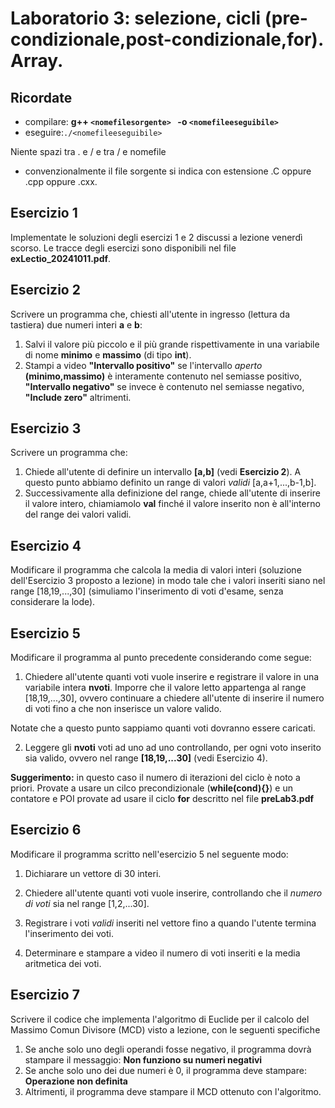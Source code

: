 # Laboratorio 3: selezione, cicli (pre-condizionale,post-condizionale,for). Array.


## Ricordate
- compilare: __g++ `<nomefilesorgente> ` -o `<nomefileeseguibile> `__
- eseguire:` ./<nomefileeseguibile> `

Niente spazi tra . e / e tra / e nomefile
- convenzionalmente il file sorgente si indica con estensione .C oppure .cpp oppure .cxx. 

## Esercizio 1
Implementate le soluzioni degli esercizi 1 e 2 discussi a lezione venerdì scorso. Le tracce degli esercizi sono disponibili nel file __exLectio_20241011.pdf__.


## Esercizio 2

Scrivere un programma che, chiesti all'utente in ingresso (lettura da tastiera) due numeri interi __a__ e __b__:
1. Salvi il valore più piccolo e il più grande rispettivamente in una variabile  di nome __minimo__ e __massimo__ (di tipo __int__).
2. Stampi a video __"Intervallo positivo"__ se l'intervallo _aperto_ __(minimo,massimo)__ è interamente contenuto nel semiasse positivo, __"Intervallo negativo"__ se invece è  contenuto nel semiasse negativo, __"Include zero"__ altrimenti.

## Esercizio 3
Scrivere un programma che:
1. Chiede all'utente di definire un intervallo __[a,b]__ (vedi __Esercizio 2__). A questo punto abbiamo definito un range di valori _validi_ [a,a+1,...,b-1,b].
2. Successivamente alla definizione del range, chiede all'utente di inserire il valore intero, chiamiamolo __val__ finché il valore inserito non è all'interno del range dei valori validi.



## Esercizio 4
Modificare il programma che calcola la media di valori interi (soluzione dell'Esercizio 3 proposto a lezione) in modo tale che i valori inseriti siano nel range [18,19,...,30] (simuliamo l'inserimento di voti d'esame, senza considerare la lode).

## Esercizio 5
Modificare il programma al punto precedente considerando come segue:
1. Chiedere all'utente quanti voti vuole inserire e registrare il valore in una variabile intera __nvoti__. Imporre che il valore letto appartenga al range [18,19,...,30], ovvero continuare a chiedere all'utente di inserire il numero di voti fino a che non inserisce un valore valido.

Notate che a questo punto sappiamo quanti voti dovranno essere caricati.

2. Leggere gli __nvoti__ voti ad uno ad uno controllando, per ogni voto inserito sia valido, ovvero nel range __[18,19,...30]__ (vedi Esercizio 4).


__Suggerimento:__ in questo caso il numero di iterazioni del ciclo è noto a priori. Provate a usare un cilco precondizionale (__while(cond){}__) e un contatore e POI provate ad usare il ciclo __for__ descritto nel file __preLab3.pdf__

## Esercizio 6

Modificare il programma scritto nell'esercizio 5 nel seguente modo:

1. Dichiarare un vettore di 30 interi. 

2. Chiedere all'utente quanti voti vuole inserire, controllando che il _numero di voti_ sia nel range [1,2,...30]. 

3. Registrare i voti _validi_ inseriti nel vettore fino a quando l'utente termina l'inserimento dei voti.

5. Determinare e stampare a video il numero di voti inseriti e la media aritmetica dei voti.

## Esercizio 7
Scrivere il codice che implementa l'algoritmo di Euclide per il calcolo del Massimo Comun Divisore (MCD) visto a lezione, con le seguenti specifiche
1. Se anche solo uno degli operandi fosse negativo, il programma dovrà  stampare il messaggio: __Non funziono su numeri negativi__
1. Se anche solo uno dei due numeri è 0, il programma deve stampare: __Operazione non definita__
1. Altrimenti, il programma deve stampare il MCD ottenuto con l'algoritmo.

